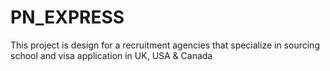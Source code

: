 # PN_EXPRESS
This project is design for a recruitment agencies that specialize in  sourcing school and visa application in UK, USA &amp; Canada
